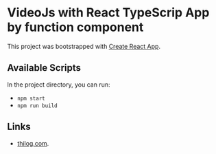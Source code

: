 # VideoJs with React TypeScrip App by function component

This project was bootstrapped with [Create React App](https://github.com/facebook/create-react-app).

## Available Scripts

In the project directory, you can run:

- `npm start`
- `npm run build`

## Links

- [thilog.com](https://thilog.com/react_typescript_videojs_function).
